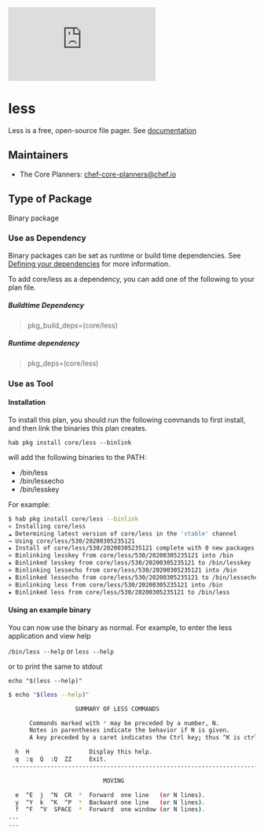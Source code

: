 [![Build Status](https://dev.azure.com/chefcorp-partnerengineering/Chef%20Base%20Plans/_apis/build/status/chef-base-plans.less?branchName=master)](https://dev.azure.com/chefcorp-partnerengineering/Chef%20Base%20Plans/_build/latest?definitionId=81&branchName=master)

# less

Less is a free, open-source file pager.  See [documentation](http://www.greenwoodsoftware.com/less/index.html)

## Maintainers

* The Core Planners: <chef-core-planners@chef.io>

## Type of Package

Binary package

### Use as Dependency

Binary packages can be set as runtime or build time dependencies. See [Defining your dependencies](https://www.habitat.sh/docs/developing-packages/developing-packages/#sts=Define%20Your%20Dependencies) for more information.

To add core/less as a dependency, you can add one of the following to your plan file.

##### Buildtime Dependency

> pkg_build_deps=(core/less)

##### Runtime dependency

> pkg_deps=(core/less)

### Use as Tool

#### Installation

To install this plan, you should run the following commands to first install, and then link the binaries this plan creates.

``hab pkg install core/less --binlink``

will add the following binaries to the PATH:

* /bin/less
* /bin/lessecho
* /bin/lesskey

For example:

```bash
$ hab pkg install core/less --binlink
» Installing core/less
☁ Determining latest version of core/less in the 'stable' channel
→ Using core/less/530/20200305235121
★ Install of core/less/530/20200305235121 complete with 0 new packages installed.
» Binlinking lesskey from core/less/530/20200305235121 into /bin
★ Binlinked lesskey from core/less/530/20200305235121 to /bin/lesskey
» Binlinking lessecho from core/less/530/20200305235121 into /bin
★ Binlinked lessecho from core/less/530/20200305235121 to /bin/lessecho
» Binlinking less from core/less/530/20200305235121 into /bin
★ Binlinked less from core/less/530/20200305235121 to /bin/less
```

#### Using an example binary

You can now use the binary as normal.  For example, to enter the less application and view help

``/bin/less --help`` or ``less --help``

or to print the same to stdout

``echo "$(less --help)"``

```bash
$ echo "$(less --help)"

                   SUMMARY OF LESS COMMANDS

      Commands marked with * may be preceded by a number, N.
      Notes in parentheses indicate the behavior if N is given.
      A key preceded by a caret indicates the Ctrl key; thus ^K is ctrl-K.

  h  H                 Display this help.
  q  :q  Q  :Q  ZZ     Exit.
 ---------------------------------------------------------------------------

                           MOVING

  e  ^E  j  ^N  CR  *  Forward  one line   (or N lines).
  y  ^Y  k  ^K  ^P  *  Backward one line   (or N lines).
  f  ^F  ^V  SPACE  *  Forward  one window (or N lines).
...
...
```
